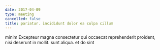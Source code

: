 ```yaml
---
date: 2017-04-09
type: meeting
cancelled: false
title: pariatur. incididunt dolor ea culpa cillum
---
```

minim Excepteur magna consectetur qui occaecat reprehenderit proident, nisi deserunt in mollit. sunt aliqua. et do sint